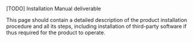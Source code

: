 [TODO] Installation Manual deliverable

This page should contain a detailed description of the product installation procedure and all its steps, including installation of third-party software if thus required for the product to operate. 